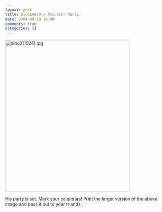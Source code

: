 ```yaml
---
layout: post
title: Dino&#039;s Bachelor Party!
date: 2004-09-10 10:09
comments: true
categories: []
---
```

<a href="http://peterfilias.com/archives/dino2(1024).jpg"><img alt="dino2(1024).jpg" src="http://peterfilias.com/archives/dino2(1024)-thumb.jpg" width="400" height="486" /></a>

His party is set. Mark your calendars! Print the larger version of the above image and pass it out to your friends.
